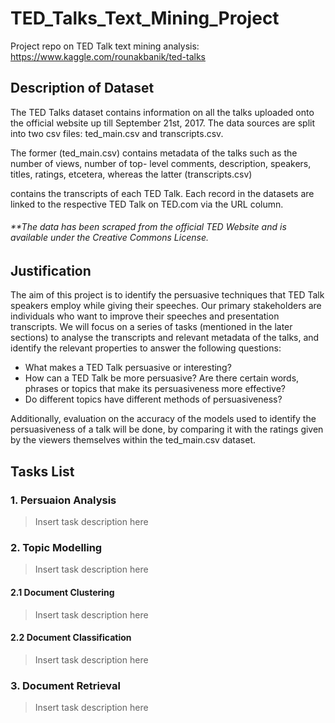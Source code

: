 # TED_Talks_Text_Mining_Project
Project repo on TED Talk text mining analysis: https://www.kaggle.com/rounakbanik/ted-talks

## Description of Dataset
The TED Talks dataset contains information on all the talks uploaded onto the official website up till
September 21st, 2017. The data sources are split into two csv files: ted_main.csv and transcripts.csv.

The former (ted_main.csv) contains metadata of the talks such as the number of views, number of top-
level comments, description, speakers, titles, ratings, etcetera, whereas the latter (transcripts.csv)

contains the transcripts of each TED Talk. Each record in the datasets are linked to the respective TED
Talk on TED.com via the URL column.

###### _**The data has been scraped from the official TED Website and is available under the Creative Commons License._

## Justification
The aim of this project is to identify the persuasive techniques that TED Talk speakers employ while
giving their speeches. Our primary stakeholders are individuals who want to improve their speeches
and presentation transcripts. We will focus on a series of tasks (mentioned in the later sections) to
analyse the transcripts and relevant metadata of the talks, and identify the relevant properties to answer
the following questions:
- What makes a TED Talk persuasive or interesting?
- How can a TED Talk be more persuasive? Are there certain words, phrases or topics that make
its persuasiveness more effective?
- Do different topics have different methods of persuasiveness?

Additionally, evaluation on the accuracy of the models used to identify the persuasiveness of a
talk will be done, by comparing it with the ratings given by the viewers themselves within the ted_main.csv dataset.

## Tasks List
### 1. Persuaion Analysis
> Insert task description here

### 2. Topic Modelling
> Insert task description here

#### 2.1 Document Clustering
> Insert task description here

#### 2.2 Document Classification
> Insert task description here

### 3. Document Retrieval
> Insert task description here
